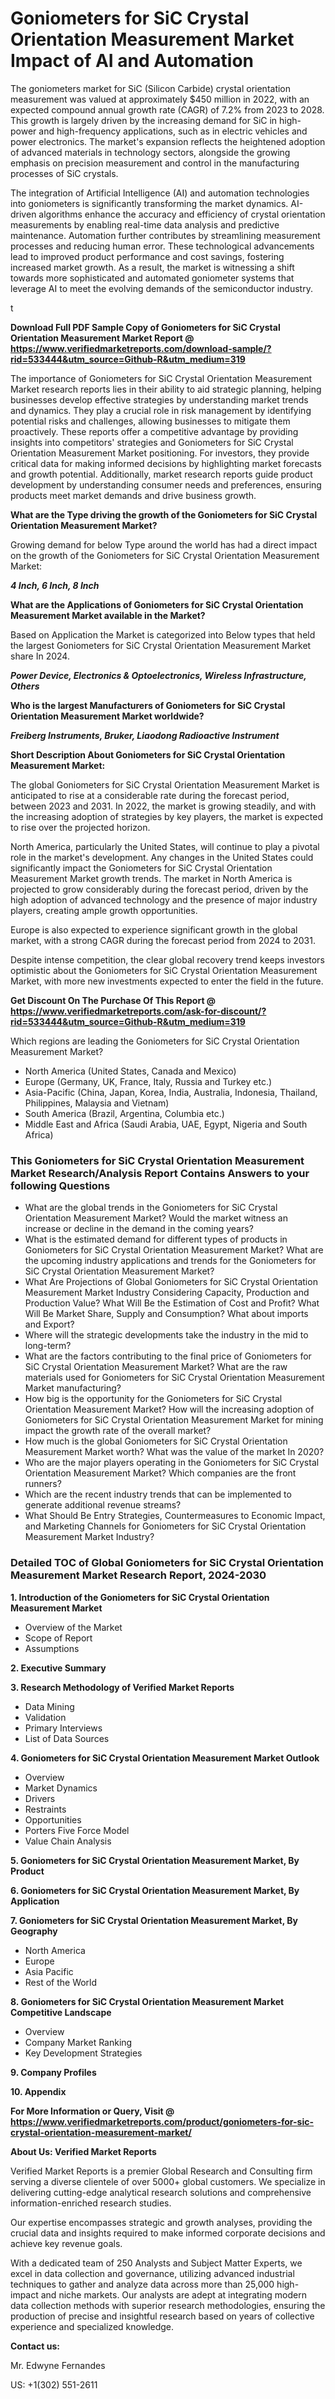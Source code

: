 <meta name="title" content="Global Goniometers for SiC Crystal Orientation Measurement Market Impact of AI and Automation"><meta name="description" content="The goniometers market for SiC (Silicon Carbide) crystal orientation measurement was valued at approximately $450 million in 2022, with an expected compound annual gro"><meta name="title" content="Goniometers for SiC Crystal Orientation Measurement Market Size, Share, Scope, Trends, Growth, Opportunities, Analysis, Forecast"><h1>Goniometers for SiC Crystal Orientation Measurement Market Impact of AI and Automation</h1><p>The goniometers market for SiC (Silicon Carbide) crystal orientation measurement was valued at approximately $450 million in 2022, with an expected compound annual growth rate (CAGR) of 7.2% from 2023 to 2028. This growth is largely driven by the increasing demand for SiC in high-power and high-frequency applications, such as in electric vehicles and power electronics. The market's expansion reflects the heightened adoption of advanced materials in technology sectors, alongside the growing emphasis on precision measurement and control in the manufacturing processes of SiC crystals.</p><p>The integration of Artificial Intelligence (AI) and automation technologies into goniometers is significantly transforming the market dynamics. AI-driven algorithms enhance the accuracy and efficiency of crystal orientation measurements by enabling real-time data analysis and predictive maintenance. Automation further contributes by streamlining measurement processes and reducing human error. These technological advancements lead to improved product performance and cost savings, fostering increased market growth. As a result, the market is witnessing a shift towards more sophisticated and automated goniometer systems that leverage AI to meet the evolving demands of the semiconductor industry.</p>t</p><p id="" class=""><strong>Download Full PDF Sample Copy of Goniometers for SiC Crystal Orientation Measurement Market Report @ <a href="https://www.verifiedmarketreports.com/download-sample/?rid=533444&utm_source=Github-R&utm_medium=319" target="_blank">https://www.verifiedmarketreports.com/download-sample/?rid=533444&utm_source=Github-R&utm_medium=319</a></strong></p><p>The importance of&nbsp;Goniometers for SiC Crystal Orientation Measurement Market research reports lies in their ability to aid strategic planning, helping businesses develop effective strategies by understanding market trends and dynamics. They play a crucial role in risk management by identifying potential risks and challenges, allowing businesses to mitigate them proactively. These reports offer a competitive advantage by providing insights into competitors' strategies and Goniometers for SiC Crystal Orientation Measurement Market positioning. For investors, they provide critical data for making informed decisions by highlighting market forecasts and growth potential. Additionally, market research reports guide product development by understanding consumer needs and preferences, ensuring products meet market demands and drive business growth.</p><p><strong>What are the&nbsp;Type driving the growth of the Goniometers for SiC Crystal Orientation Measurement Market?</strong></p><p id="" class="">Growing demand for below Type around the world has had a direct impact on the growth of the Goniometers for SiC Crystal Orientation Measurement Market:</p><em><strong>4 Inch, 6 Inch, 8 Inch</strong></em></p><strong>What are the&nbsp;Applications&nbsp;of Goniometers for SiC Crystal Orientation Measurement Market available in the Market?</strong></p><p id="" class="">Based on Application the Market is categorized into Below types that held the largest Goniometers for SiC Crystal Orientation Measurement Market share In 2024.</p><em><strong>Power Device, Electronics & Optoelectronics, Wireless Infrastructure, Others</strong></em></p><strong>Who is the largest Manufacturers of Goniometers for SiC Crystal Orientation Measurement Market worldwide?</strong></p><p><em><strong>Freiberg Instruments, Bruker, Liaodong Radioactive Instrument</strong></em></p><p id="" class=""><strong>Short Description About Goniometers for SiC Crystal Orientation Measurement Market:</strong></p><p>The global Goniometers for SiC Crystal Orientation Measurement Market is anticipated to rise at a considerable rate during the forecast period, between 2023 and 2031. In 2022, the market is growing steadily, and with the increasing adoption of strategies by key players, the market is expected to rise over the projected horizon.</p><p>North America, particularly the United States, will continue to play a pivotal role in the market's development. Any changes in the United States could significantly impact the Goniometers for SiC Crystal Orientation Measurement Market growth trends. The market in North America is projected to grow considerably during the forecast period, driven by the high adoption of advanced technology and the presence of major industry players, creating ample growth opportunities.</p><p>Europe is also expected to experience significant growth in the global market, with a strong CAGR during the forecast period from 2024 to 2031.</p><p>Despite intense competition, the clear global recovery trend keeps investors optimistic about the Goniometers for SiC Crystal Orientation Measurement Market, with more new investments expected to enter the field in the future.</p><p id="" class=""><strong>Get Discount On The Purchase Of This Report @ <a href="https://www.verifiedmarketreports.com/ask-for-discount/?rid=533444&utm_source=Github-R&utm_medium=319" target="_blank">https://www.verifiedmarketreports.com/ask-for-discount/?rid=533444&utm_source=Github-R&utm_medium=319</a></strong></p>Which regions are leading the Goniometers for SiC Crystal Orientation Measurement Market?</p><ul><li>North America (United States, Canada and Mexico)</li><li>Europe (Germany, UK, France, Italy, Russia and Turkey etc.)</li><li>Asia-Pacific (China, Japan, Korea, India, Australia, Indonesia, Thailand, Philippines, Malaysia and Vietnam)</li><li>South America (Brazil, Argentina, Columbia etc.)</li><li>Middle East and Africa (Saudi Arabia, UAE, Egypt, Nigeria and South Africa)</li></ul><h3 id="" class="">This Goniometers for SiC Crystal Orientation Measurement Market Research/Analysis Report Contains Answers to your following Questions</h3><ul><li>What are the global trends in the Goniometers for SiC Crystal Orientation Measurement Market? Would the market witness an increase or decline in the demand in the coming years?</li><li>What is the estimated demand for different types of products in Goniometers for SiC Crystal Orientation Measurement Market? What are the upcoming industry applications and trends for the Goniometers for SiC Crystal Orientation Measurement Market?</li><li>What Are Projections of Global Goniometers for SiC Crystal Orientation Measurement Market Industry Considering Capacity, Production and Production Value? What Will Be the Estimation of Cost and Profit? What Will Be Market Share, Supply and Consumption? What about imports and Export?</li><li>Where will the strategic developments take the industry in the mid to long-term?</li><li>What are the factors contributing to the final price of Goniometers for SiC Crystal Orientation Measurement Market? What are the raw materials used for Goniometers for SiC Crystal Orientation Measurement Market manufacturing?</li><li>How big is the opportunity for the Goniometers for SiC Crystal Orientation Measurement Market? How will the increasing adoption of Goniometers for SiC Crystal Orientation Measurement Market for mining impact the growth rate of the overall market?</li><li>How much is the global Goniometers for SiC Crystal Orientation Measurement Market worth? What was the value of the market In 2020?</li><li>Who are the major players operating in the Goniometers for SiC Crystal Orientation Measurement Market? Which companies are the front runners?</li><li>Which are the recent industry trends that can be implemented to generate additional revenue streams?</li><li>What Should Be Entry Strategies, Countermeasures to Economic Impact, and Marketing Channels for Goniometers for SiC Crystal Orientation Measurement Market Industry?</li></ul><h3 id="" class="">Detailed TOC of Global Goniometers for SiC Crystal Orientation Measurement Market Research Report, 2024-2030</h3><p id="" class=""><strong>1. Introduction of the Goniometers for SiC Crystal Orientation Measurement Market</strong></p><ul><li>Overview of the Market</li><li>Scope of Report</li><li>Assumptions</li></ul><p id="" class=""><strong>2. Executive Summary</strong></p><p id="" class=""><strong>3. Research Methodology of Verified Market Reports</strong></p><ul><li>Data Mining</li><li>Validation</li><li>Primary Interviews</li><li>List of Data Sources</li></ul><p id="" class=""><strong>4. Goniometers for SiC Crystal Orientation Measurement Market Outlook</strong></p><ul><li>Overview</li><li>Market Dynamics</li><li>Drivers</li><li>Restraints</li><li>Opportunities</li><li>Porters Five Force Model</li><li>Value Chain Analysis</li></ul><p id="" class=""><strong>5. Goniometers for SiC Crystal Orientation Measurement Market, By Product</strong></p><p id="" class=""><strong>6. Goniometers for SiC Crystal Orientation Measurement Market, By Application</strong></p><p id="" class=""><strong>7. Goniometers for SiC Crystal Orientation Measurement Market, By Geography</strong></p><ul><li>North America</li><li>Europe</li><li>Asia Pacific</li><li>Rest of the World</li></ul><p id="" class=""><strong>8. Goniometers for SiC Crystal Orientation Measurement Market Competitive Landscape</strong></p><ul><li>Overview</li><li>Company Market Ranking</li><li>Key Development Strategies</li></ul><p id="" class=""><strong>9. Company Profiles</strong></p><p id="" class=""><strong>10. Appendix</strong></p><p id="" class=""><strong>For More Information or Query, Visit @ <a href="https://www.verifiedmarketreports.com/product/goniometers-for-sic-crystal-orientation-measurement-market/" target="_blank">https://www.verifiedmarketreports.com/product/goniometers-for-sic-crystal-orientation-measurement-market/</a></strong></p><p id="" class=""><strong>About Us: Verified Market Reports</strong></p><p id="" class="">Verified Market Reports is a premier Global Research and Consulting firm serving a diverse clientele of over 5000+ global customers. We specialize in delivering cutting-edge analytical research solutions and comprehensive information-enriched research studies.</p><p id="" class="">Our expertise encompasses strategic and growth analyses, providing the crucial data and insights required to make informed corporate decisions and achieve key revenue goals.</p><p id="" class="">With a dedicated team of 250 Analysts and Subject Matter Experts, we excel in data collection and governance, utilizing advanced industrial techniques to gather and analyze data across more than 25,000 high-impact and niche markets. Our analysts are adept at integrating modern data collection methods with superior research methodologies, ensuring the production of precise and insightful research based on years of collective experience and specialized knowledge.</p><p id="" class=""><strong>Contact us:</strong></p><p id="" class="">Mr. Edwyne Fernandes</p><p id="" class="">US: +1(302) 551-2611</p>